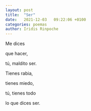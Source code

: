 ```yaml
---
layout: post
title:  "Ser"
date:   2021-12-03   09:22:06 +0100
categories: poemas
author: Iridis Rinpoche
---
```


Me dices

que hacer,

tú, maldito ser.

Tienes rabia,

tienes miedo,

tú, tienes todo

lo que dices ser.